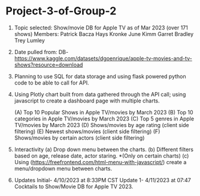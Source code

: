 # Project-3-of-Group-2

1. Topic selected: Show/movie DB for Apple TV as of Mar 2023 (over 171 shows)
  Members: Patrick Bacza
           Hays Kronke
           June Kimm
           Garret Bradley
           Trey Lumley

2. Date pulled from:
 DB- https://www.kaggle.com/datasets/dgoenrique/apple-tv-movies-and-tv-shows?resource=download
  
3. Planning to use SQL for data storage and using flask powered python code to be able to call for API.
 
4. Using Plotly chart built from data gathered through the API call; using javascript to create a dashboard page with multiple charts.
 
    (A) Top 10 Popular Shows in Apple TV/movies by March 2023
    (B) Top 10 categories in Apple TV/movies by March 2023
    (C) Top 5 genres in Apple TV/movies by March 2023 
    (D) Shows/movies by age rating (client side filtering)
    (E) Newest shows/movies (client side filtering)
    (F) Shows/movies by certain actors (client side filtering)

5. Interactivity
    (a) Drop down menu between the charts.
    (b) Different filters based on age, release date, actor staring. *(Only on certain charts)
    (c) Using (https://freefrontend.com/html-menu-with-javascript/) create a menu/dropdown menu between charts.
    
    
6. Updates
  Initial- 4/10/2023 at 8:33PM CST
  Update 1- 4/11/2023 at 07:47 Cocktails to Show/Movie DB for Apple TV 2023.
